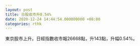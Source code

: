 ```yaml
---
layout: post
title: 日股收市升0.54%
date: 2020-12-24 14:44:54.000000000 +08:00
categories: rthk
---
```


東京股市上升。日經指數收市報26668點，升143點，升幅0.54%。
